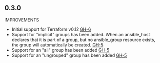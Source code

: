 ## 0.3.0

IMPROVEMENTS

* Initial support for Terraform v0.12 [GH-6](https://github.com/jtopjian/ansible-terraform-inventory/pull/6)
* Support for "implicit" groups has been added. When an ansible_host declares that it is part of a group, but no ansible_group resource exists, the group will automatically be created. [GH-5](https://github.com/jtopjian/ansible-terraform-inventory/pull/5)
* Support for an "all" group has been added [GH-5](https://github.com/jtopjian/ansible-terraform-inventory/pull/5)
* Support for an "ungrouped" group has been added [GH-5](https://github.com/jtopjian/ansible-terraform-inventory/pull/5)
